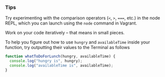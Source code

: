 ### Tips

Try experimenting with the comparison operators (`<`, `>`, `===`, etc.) in the node REPL, which you can launch using the `node` command in Vagrant.

Work on your code iteratively – that means in small pieces. 

To help you figure out how to use `hungry` and `availableTime` inside your function, try outputting their values to the Terminal as follows

```javascript
function whatToDoForLunch(hungry, availableTime) {
  console.log("hungry is", hungry);
  console.log("availableTime is", availableTime);
}
```